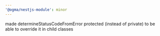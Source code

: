 ```yaml
---
'@ogma/nestjs-module': minor
---
```


made determineStatusCodeFromError protected (instead of private) to be able to override it in child classes
